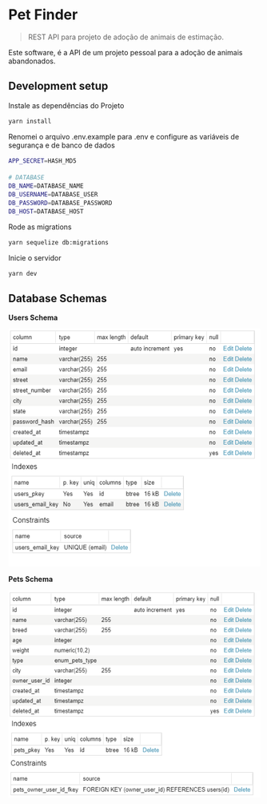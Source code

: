 # Pet Finder
> REST API para projeto de adoção de animais de estimação.

Este software, é a API de um projeto pessoal para a adoção de animais abandonados.

## Development setup

Instale as dependências do Projeto

```sh
yarn install
```

Renomei o arquivo .env.example para .env e configure as variáveis de segurança e de banco de dados

```sh
APP_SECRET=HASH_MD5

# DATABASE
DB_NAME=DATABASE_NAME
DB_USERNAME=DATABASE_USER
DB_PASSWORD=DATABASE_PASSWORD
DB_HOST=DATABASE_HOST
```


Rode as migrations

```sh
yarn sequelize db:migrations
```

Inicie o servidor

```sh
yarn dev
```

## Database Schemas

**Users Schema**

![picture](src/img/usersSchema.png)

**Pets Schema**

![picture](src/img/petsSchema.png)
